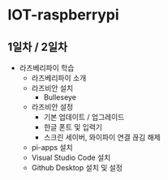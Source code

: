 # IOT-raspberrypi


## 1일차 / 2일차
- 라즈베리파이 학습
    - 라즈베리파이 소개
    - 라즈비안 설치
        - Bulleseye
    - 라즈비안 설정
        - 기본 업데이트 / 업그레이드
        - 한글 폰트 및 입력기
        - 스크린 세이버, 와이파이 연결 끊김 해제 
    - pi-apps 설치
    - Visual Studio Code 설치
    - Github Desktop 설치 및 설정 
